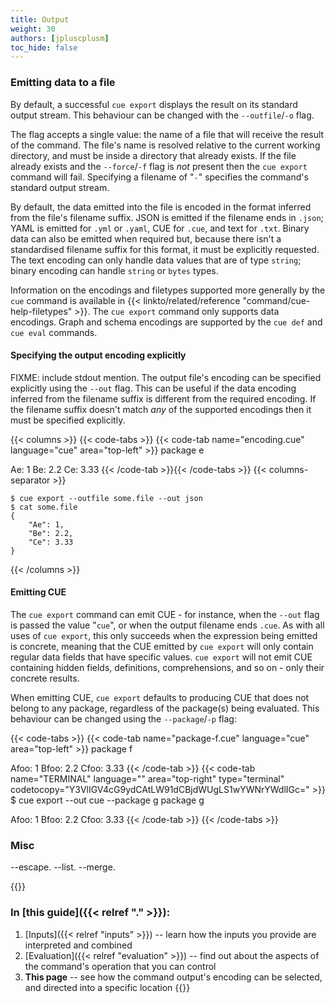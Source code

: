 ```yaml
---
title: Output
weight: 30
authors: [jpluscplusm]
toc_hide: false
---
```


### Emitting data to a file

By default, a successful `cue export` displays the result on its standard
output stream. This behaviour can be changed with the `--outfile`/`-o` flag.

The flag accepts a single value: the name of a file that will receive the
result of the command. The file's name is resolved relative to the current
working directory, and must be inside a directory that already exists. If the
file already exists and the `--force`/`-f` flag is *not* present then the `cue
export` command will fail. Specifying a filename of "`-`" specifies the
command's standard output stream.

By default, the data emitted into the file is encoded in the format inferred
from the file's filename suffix. JSON is emitted if the filename ends in
`.json`; YAML is emitted for `.yml` or `.yaml`, CUE for `.cue`, and text for
`.txt`. Binary data can also be emitted when required but, because there isn't
a standardised filename suffix for this format, it must be explicitly
requested. The text encoding can only handle data values that are of type
`string`; binary encoding can handle `string` or `bytes` types.

Information on the encodings and filetypes supported more generally by the
`cue` command is available in
{{< linkto/related/reference "command/cue-help-filetypes" >}}.
The `cue export` command only supports data encodings. Graph and schema
encodings are supported by the `cue def` and `cue eval` commands. <!--FIXME links.-->

#### Specifying the output encoding explicitly

FIXME: include stdout mention.
The output file's encoding can be specified explicitly using the `--out` flag.
This can be useful if the data encoding inferred from the filename suffix is
different from the required encoding. If the filename suffix doesn't match
*any* of the supported encodings then it must be specified explicitly.

{{< columns >}}
{{< code-tabs >}}
{{< code-tab name="encoding.cue" language="cue" area="top-left" >}}
package e

Ae: 1
Be: 2.2
Ce: 3.33
{{< /code-tab >}}{{< /code-tabs >}}
{{< columns-separator >}}
```text { title="TERMINAL" type="terminal" codeToCopy="Y3VlIGV4cG9ydCAtLW91dGZpbGUgc29tZS5maWxlIC0tb3V0IGpzb24KY2F0IHNvbWUuZmlsZQ==" }
$ cue export --outfile some.file --out json
$ cat some.file
{
    "Ae": 1,
    "Be": 2.2,
    "Ce": 3.33
}
```
{{< /columns >}}

#### Emitting CUE

The `cue export` command can emit CUE - for instance, when the `--out` flag is
passed the value "`cue`", or when the output filename ends `.cue`. As with all
uses of `cue export`, this only succeeds when the expression being emitted is
concrete, meaning that the CUE emitted by `cue export` will only contain
regular data fields that have specific values. `cue export` will not emit CUE
containing hidden fields, definitions, comprehensions, and so on - only their
concrete results.

When emitting CUE, `cue export` defaults to producing CUE that does not belong
to any package, regardless of the package(s) being evaluated. This behaviour
can be changed using the `--package`/`-p` flag:

{{< code-tabs >}}
{{< code-tab name="package-f.cue" language="cue" area="top-left" >}}
package f

Afoo: 1
Bfoo: 2.2
Cfoo: 3.33
{{< /code-tab >}}
{{< code-tab name="TERMINAL" language="" area="top-right" type="terminal" codetocopy="Y3VlIGV4cG9ydCAtLW91dCBjdWUgLS1wYWNrYWdlIGc=" >}}
$ cue export --out cue --package g
package g

Afoo: 1
Bfoo: 2.2
Cfoo: 3.33
{{< /code-tab >}}
{{< /code-tabs >}}

### Misc

--escape.
--list.
--merge.

<!-- A warning block is used only to gain access to the yellow background site colour -->
{{<warning>}}
### In [this guide]({{< relref "." >}}):
1. [Inputs]({{< relref "inputs" >}}) --
   learn how the inputs you provide are interpreted and combined
1. [Evaluation]({{< relref "evaluation" >}}) --
   find out about the aspects of the command's operation that you can control
1. **This page** --
   see how the command output's encoding can be selected, and directed into a
   specific location
{{</warning>}}
